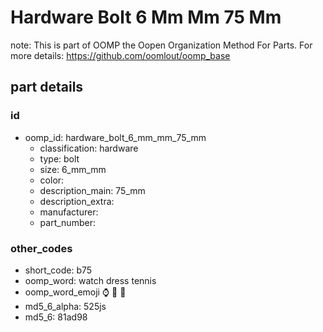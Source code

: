 # Hardware Bolt 6 Mm Mm 75 Mm  

note: This is part of OOMP the Oopen Organization Method For Parts. For more details: https://github.com/oomlout/oomp_base

##  part details





### id
* oomp_id: hardware_bolt_6_mm_mm_75_mm
  * classification: hardware
  * type: bolt
  * size: 6_mm_mm
  * color: 
  * description_main: 75_mm
  * description_extra: 
  * manufacturer: 
  * part_number: 

### other_codes
* short_code: b75
* oomp_word: watch dress tennis
* oomp_word_emoji :watch: :dress: :tennis:
* md5_6_alpha: 525js
* md5_6: 81ad98